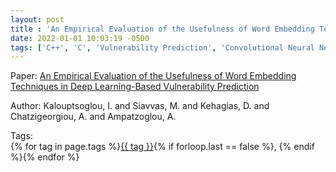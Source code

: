 ```yaml
---
layout: post
title : 'An Empirical Evaluation of the Usefulness of Word Embedding Techniques in Deep Learning-Based Vulnerability Prediction'
date: 2022-01-01 10:03:19 -0500
tags: ['C++', 'C', 'Vulnerability Prediction', 'Convolutional Neural Network', 'Recurrent Neural Network', 'Tokenizer']
---
```

Paper: [An Empirical Evaluation of the Usefulness of Word Embedding Techniques in Deep Learning-Based Vulnerability Prediction](https://link.springer.com/10.1007/978-3-031-09357-9_3)

Author: Kalouptsoglou, I.
and Siavvas, M.
and Kehagias, D.
and Chatzigeorgiou, A.
and Ampatzoglou, A.




 Tags:  
        <span>{% for tag in page.tags %}<a href="/tags/#{{ tag | slugify }}">{{ tag }}</a>{% if forloop.last == false %}, {% endif %}{% endfor %}</span>
